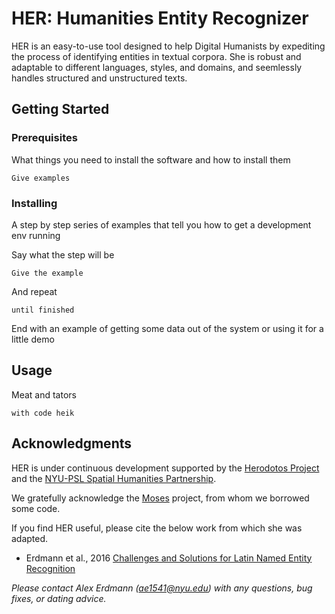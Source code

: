 # HER: Humanities Entity Recognizer

HER is an easy-to-use tool designed to help Digital Humanists by expediting the process of identifying entities in textual corpora. She is robust and adaptable to different languages, styles, and domains, and seemlessly handles structured and unstructured texts.

## Getting Started



### Prerequisites

What things you need to install the software and how to install them

```
Give examples
```

### Installing

A step by step series of examples that tell you how to get a development env running

Say what the step will be

```
Give the example
```

And repeat

```
until finished
```

End with an example of getting some data out of the system or using it for a little demo

## Usage

Meat and tators

```
with code heik
```

## Acknowledgments

HER is under continuous development supported by the [Herodotos Project](https://u.osu.edu/herodotos/) and the [NYU-PSL Spatial Humanities Partnership](https://wp.nyu.edu/nyupslgeo/).

We gratefully acknowledge the [Moses](http://www.statmt.org/moses/) project, from whom we borrowed some code.

If you find HER useful, please cite the below work from which she was adapted.

* Erdmann et al., 2016 [Challenges and Solutions for Latin Named Entity Recognition](http://www.aclweb.org/anthology/W16-4012)

*Please contact Alex Erdmann (ae1541@nyu.edu) with any questions, bug fixes, or dating advice.*
